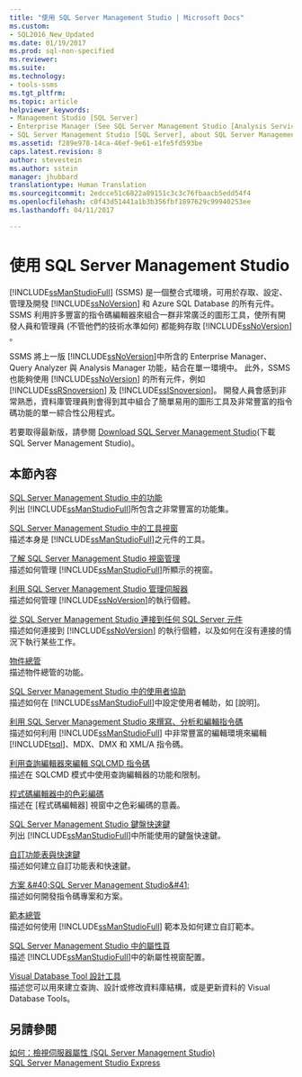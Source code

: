 ```yaml
---
title: "使用 SQL Server Management Studio | Microsoft Docs"
ms.custom:
- SQL2016_New_Updated
ms.date: 01/19/2017
ms.prod: sql-non-specified
ms.reviewer: 
ms.suite: 
ms.technology:
- tools-ssms
ms.tgt_pltfrm: 
ms.topic: article
helpviewer_keywords:
- Management Studio [SQL Server]
- Enterprise Manager (See SQL Server Management Studio [Analysis Services])
- SQL Server Management Studio [SQL Server], about SQL Server Management Studio
ms.assetid: f289e978-14ca-46ef-9e61-e1fe5fd593be
caps.latest.revision: 8
author: stevestein
ms.author: sstein
manager: jhubbard
translationtype: Human Translation
ms.sourcegitcommit: 2edcce51c6822a89151c3c3c76fbaacb5edd54f4
ms.openlocfilehash: c0f43d51441a1b3b356fbf1897629c99940253ee
ms.lasthandoff: 04/11/2017

---
```

# <a name="use-sql-server-management-studio"></a>使用 SQL Server Management Studio
[!INCLUDE[ssManStudioFull](../includes/ssmanstudiofull_md.md)] (SSMS) 是一個整合式環境，可用於存取、設定、管理及開發 [!INCLUDE[ssNoVersion](../includes/ssnoversion_md.md)] 和 Azure SQL Database 的所有元件。 SSMS 利用許多豐富的指令碼編輯器來組合一群非常廣泛的圖形工具，使所有開發人員和管理員 (不管他們的技術水準如何) 都能夠存取 [!INCLUDE[ssNoVersion](../includes/ssnoversion_md.md)] 。  
  
SSMS 將上一版 [!INCLUDE[ssNoVersion](../includes/ssnoversion_md.md)]中所含的 Enterprise Manager、Query Analyzer 與 Analysis Manager 功能，結合在單一環境中。 此外，SSMS 也能夠使用 [!INCLUDE[ssNoVersion](../includes/ssnoversion_md.md)] 的所有元件，例如 [!INCLUDE[ssRSnoversion](../includes/ssrsnoversion_md.md)] 及 [!INCLUDE[ssISnoversion](../includes/ssisnoversion_md.md)]。 開發人員會感到非常熟悉，資料庫管理員則會得到其中組合了簡單易用的圖形工具及非常豐富的指令碼功能的單一綜合性公用程式。  
  
若要取得最新版，請參閱 [Download SQL Server Management Studio](https://msdn.microsoft.com/library/mt238290.aspx)(下載 SQL Server Management Studio)。  
  
## <a name="in-this-section"></a>本節內容  
[SQL Server Management Studio 中的功能](../ssms/features-in-sql-server-management-studio.md)  
列出 [!INCLUDE[ssManStudioFull](../includes/ssmanstudiofull_md.md)]所包含之非常豐富的功能集。  
  
[SQL Server Management Studio 中的工具視窗](../ssms/tool-windows-in-sql-server-management-studio.md)  
描述本身是 [!INCLUDE[ssManStudioFull](../includes/ssmanstudiofull_md.md)]之元件的工具。  
  
[了解 SQL Server Management Studio 視窗管理](../ssms/understand-sql-server-management-studio-windows-management.md)  
描述如何管理 [!INCLUDE[ssManStudioFull](../includes/ssmanstudiofull_md.md)]所顯示的視窗。  
  
[利用 SQL Server Management Studio 管理伺服器](../ssms/administer-servers-with-sql-server-management-studio.md)  
描述如何管理 [!INCLUDE[ssNoVersion](../includes/ssnoversion_md.md)]的執行個體。  
  
[從 SQL Server Management Studio 連接到任何 SQL Server 元件](../ssms/f1-help/connect-to-any-sql-server-component-from-sql-server-management-studio.md)  
描述如何連接到 [!INCLUDE[ssNoVersion](../includes/ssnoversion_md.md)] 的執行個體，以及如何在沒有連接的情況下執行某些工作。  
  
[物件總管](../ssms/object/object-explorer.md)  
描述物件總管的功能。  
  
[SQL Server Management Studio 中的使用者協助](../ssms/user-assistance-in-sql-server-management-studio.md)  
描述如何在 [!INCLUDE[ssManStudioFull](../includes/ssmanstudiofull_md.md)]中設定使用者輔助，如 [說明]。  
  
[利用 SQL Server Management Studio 來撰寫、分析和編輯指令碼](http://msdn.microsoft.com/en-us/062051e4-4b77-4969-98ae-d2547c24ce3e)  
描述如何利用 [!INCLUDE[ssManStudioFull](../includes/ssmanstudiofull_md.md)] 中非常豐富的編輯環境來編輯 [!INCLUDE[tsql](../includes/tsql_md.md)]、MDX、DMX 和 XML/A 指令碼。  
  
[利用查詢編輯器來編輯 SQLCMD 指令碼](http://msdn.microsoft.com/en-us/f77b866d-c330-47c9-9e74-0b8d8dff4b31)  
描述在 SQLCMD 模式中使用查詢編輯器的功能和限制。  
  
[程式碼編輯器中的色彩編碼](http://msdn.microsoft.com/en-us/802882dc-c997-4e3f-8a01-994bb43169ae)  
描述在 [程式碼編輯器] 視窗中之色彩編碼的意義。  
  
[SQL Server Management Studio 鍵盤快速鍵](http://msdn.microsoft.com/en-us/98baaac4-0727-4ce4-8bfe-c63793ae69b8)  
列出 [!INCLUDE[ssManStudioFull](../includes/ssmanstudiofull_md.md)]中所能使用的鍵盤快速鍵。  
  
[自訂功能表與快速鍵](../ssms/customize-menus-and-shortcut-keys.md)  
描述如何建立自訂功能表和快速鍵。  
  
[方案 &amp;#40;SQL Server Management Studio&amp;#41;](../ssms/solution/solutions-sql-server-management-studio.md)  
描述如何開發指令碼專案和方案。  
  
[範本總管](../ssms/template/template-explorer.md)  
描述如何使用 [!INCLUDE[ssManStudioFull](../includes/ssmanstudiofull_md.md)] 範本及如何建立自訂範本。  
  
[SQL Server Management Studio 中的屬性頁](../ssms/property-pages-in-sql-server-management-studio.md)  
描述 [!INCLUDE[ssManStudioFull](../includes/ssmanstudiofull_md.md)]中的新屬性視窗配置。  
  
[Visual Database Tool 設計工具](../ssms/visual-db-tools/visual-database-tool-designers.md)  
描述您可以用來建立查詢、設計或修改資料庫結構，或是更新資料的 Visual Database Tools。  
  
## <a name="see-also"></a>另請參閱  
[如何：檢視伺服器屬性 (SQL Server Management Studio)](http://msdn.microsoft.com/en-us/55f3ac04-5626-4ad2-96bd-a1f1b079659d)  
[SQL Server Management Studio Express](http://msdn.microsoft.com/en-us/1a7fb3e5-51c9-437f-a8b7-10f777c4d3b7)  
  

